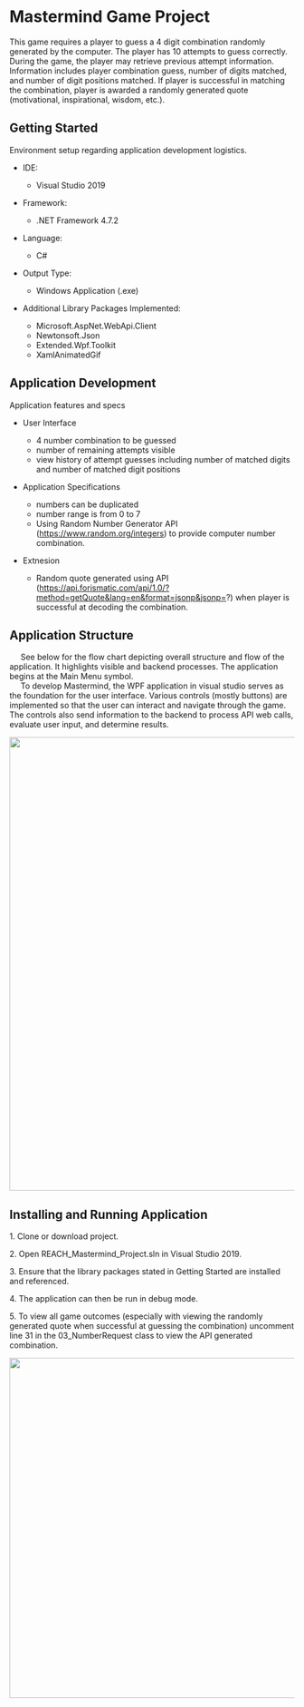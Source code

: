 # Mastermind Game Project
This game requires a player to guess a 4 digit combination randomly generated by the computer.  The player has 10 attempts to guess correctly.  During the game, the player may retrieve previous attempt information.  Information includes player combination guess, number of digits matched, and number of digit positions matched.  If player is successful in matching the combination, player is awarded a randomly generated quote (motivational, inspirational, wisdom, etc.).   

## Getting Started
Environment setup regarding application development logistics.

* IDE:
  * Visual Studio 2019
  
* Framework:
  * .NET Framework 4.7.2

* Language:
  * C#

* Output Type:
  * Windows Application (.exe)

* Additional Library Packages Implemented: </br>
  * Microsoft.AspNet.WebApi.Client
  * Newtonsoft.Json
  * Extended.Wpf.Toolkit
  * XamlAnimatedGif

## Application Development
Application features and specs

* User Interface
  * 4 number combination to be guessed
  * number of remaining attempts visible
  * view history of attempt guesses including number of matched digits and number of matched digit positions

* Application Specifications
  * numbers can be duplicated
  * number range is from 0 to 7
  * Using Random Number Generator API (https://www.random.org/integers) to provide computer number combination. 

* Extnesion
  * Random quote generated using API (https://api.forismatic.com/api/1.0/?method=getQuote&lang=en&format=jsonp&jsonp=?) when player is successful at decoding the combination.

## Application Structure
&nbsp;&nbsp;&nbsp;&nbsp;&nbsp;See below for the flow chart depicting overall structure and flow of the application.  It highlights visible and backend processes.  The application begins at the Main Menu symbol.</br>
&nbsp;&nbsp;&nbsp;&nbsp;&nbsp;To develop Mastermind, the WPF application in visual studio serves as the foundation for the user interface. Various controls (mostly buttons) are implemented so that the user can interact and navigate through the game.  The controls also send information to the backend to process API web calls, evaluate user input, and determine results.  
<p align="center">
  <img src="https://user-images.githubusercontent.com/44215479/74339457-f7519080-4d58-11ea-90d3-88cd95b4ca2c.png" width="800">
</p> 

## Installing and Running Application
<p> 1. Clone or download project. </p>
<p> 2. Open REACH_Mastermind_Project.sln in Visual Studio 2019. </p>
<p> 3. Ensure that the library packages stated in Getting Started are installed and referenced. </p>
<p> 4. The application can then be run in debug mode. </p>
<p> 5. To view all game outcomes (especially with viewing the randomly generated quote when successful at guessing the combination) uncomment line 31 in the 03_NumberRequest class to view the API generated combination.
 <p align="center">
  <img src="https://user-images.githubusercontent.com/44215479/74343016-3e428480-4d5f-11ea-9575-30c933ad4b0b.png" width="600">
</p>



